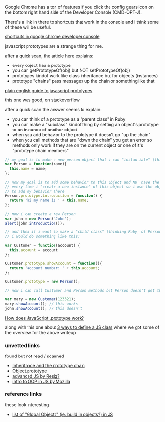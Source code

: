 Google Chrome has a ton of features if you click the config gears icon on 
the bottom right hand side of the Developer Console (CMD-OPT-J).

There's a link in there to shortcuts that work in the console and i think
some of these will be useful.  

[shortcuts in google chrome developer console](https://developers.google.com/chrome-developer-tools/docs/shortcuts)


javascript prototypes are a strange thing for me.  

after a quick scan, the article here explains:
- every object has a prototype
- you can getPrototypeOf(obj) but NOT setPrototypeOf(obj)
- prototypes kindof work like class inheritance but for objects (instances)
- prototype "chains" pass messages up the chain or something like that

[plain english guide to javascript prototypes](http://sporto.github.io/blog/2013/02/22/a-plain-english-guide-to-javascript-prototypes/)


this one was good, on stackoverflow

after a quick scan the answer seems to explain:
- you can think of a prototype as a "parent class" in Ruby
- you can make a "subclass" kindof thing by setting an object's prototype to an 
instance of another object
- when you add behavior to the prototype it doesn't go "up the chain"
- when you call methods that are "down the chain" you get an error so methods only
work if they are on the current object or one of it's "prototype chain members"

```javascript
// my goal is to make a new person object that i can "instantiate" (thinking Ruby here)
var Person = function(name){
  this.name = name;
};

// now my goal is to add some behavior to this object and NOT have the behavior "redefined"
// every time i "create a new instance" of this object so i use the object's prototype
// to add my behavior there
Person.prototype.introduction = function() {
  return 'hi my name is ' + this.name;
};

// now i can create a new Person
var john = new Person('John');
alert(john.introduction());

// and then if i want to make a "child class" (thinking Ruby) of Person called Customer
// i would do something like this:

var Customer = function(account) {
  this.account = account
};

Customer.prototype.showAccount = function(){
  return 'account number: ' + this.account;
};

Customer.prototype = new Person();

// now i can call Customer and Person methods but Person doesn't get the Customer methods

var mary = new Customer(123321);
mary.showAccount(); // this works
john.showAccount(); // this doesn't
```

[How does JavaScript .prototype work?](http://stackoverflow.com/a/4778408)

along with this one about [3 ways to define a JS class](http://www.phpied.com/3-ways-to-define-a-javascript-class/)
where we got some of the overview for the above writeup


### unvetted links

found but not read / scanned

- [Inheritance and the prototype chain](https://developer.mozilla.org/en-US/docs/Web/JavaScript/Guide/Inheritance_and_the_prototype_chain)
- [Object.prototype](https://developer.mozilla.org/en-US/docs/Web/JavaScript/Reference/Global_Objects/Object/prototype)
- [advanced JS by Resig?](http://ejohn.org/apps/learn/)
- [intro to OOP in JS by Mozilla](https://developer.mozilla.org/en-US/docs/Web/JavaScript/Introduction_to_Object-Oriented_JavaScript)

### reference links

these look interesting

- [list of "Global Objects" (ie. build in objects?) in JS](https://developer.mozilla.org/en-US/docs/Web/JavaScript/Reference/Global_Objects?redirectlocale=en-US&redirectslug=JavaScript%2FReference%2FGlobal_Objects)


